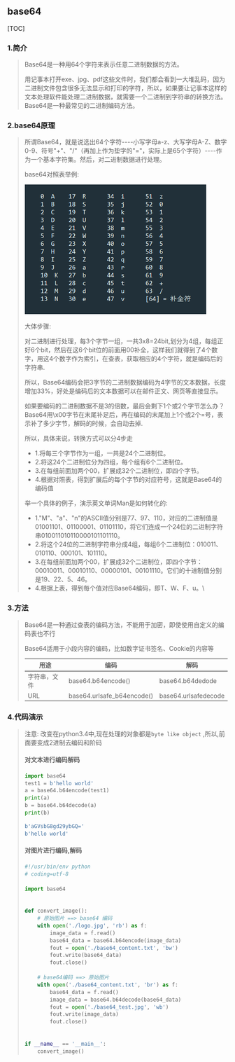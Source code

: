 ## base64

[TOC]

### 1.简介

> Base64是一种用64个字符来表示任意二进制数据的方法。
>
> 用记事本打开exe、jpg、pdf这些文件时，我们都会看到一大堆乱码，因为二进制文件包含很多无法显示和打印的字符，所以，如果要让记事本这样的文本处理软件能处理二进制数据，就需要一个二进制到字符串的转换方法。Base64是一种最常见的二进制编码方法。

### 2.base64原理

> 所谓Base64，就是说选出64个字符----小写字母a-z、大写字母A-Z、数字0-9、符号"+"、"/"（再加上作为垫字的"="，实际上是65个字符）----作为一个基本字符集。然后，对二进制数据进行处理。
>
> base64对照表举例:
>
> ![png](../picture/举例base64对照表.png)
>
> 大体步骤:
>
> 对二进制进行处理，每3个字节一组，一共3x8=24bit,划分为4组，每组正好6个bit，然后在这6个bit位的前面用00补全，这样我们就得到了4个数字，用这4个数字作为索引，在查表，获取相应的4个字符，就是编码后的字符串.
>
> 所以，Base64编码会把3字节的二进制数据编码为4字节的文本数据，长度增加33%，好处是编码后的文本数据可以在邮件正文、网页等直接显示。
>
> 如果要编码的二进制数据不是3的倍数，最后会剩下1个或2个字节怎么办？Base64用\x00字节在末尾补足后，再在编码的末尾加上1个或2个=号，表示补了多少字节，解码的时候，会自动去掉.
>
> 所以，具体来说，转换方式可以分4步走
>
> - 1.将每三个字节作为一组，一共是24个二进制位。
> - 2.将这24个二进制位分为四组，每个组有6个二进制位。
> - 3.在每组前面加两个00，扩展成32个二进制位，即四个字节。
> - 4.根据对照表，得到扩展后的每个字节的对应符号，这就是Base64的编码值
>
> 举一个具体的例子，演示英文单词Man是如何转化的:
>
> - 1."M"、"a"、"n"的ASCII值分别是77、97、110，对应的二进制值是01001101、01100001、01101110，将它们连成一个24位的二进制字符串010011010110000101101110。
> - 2.将这个24位的二进制字符串分成4组，每组6个二进制位：010011、010110、000101、101110。
> - 3.在每组前面加两个00，扩展成32个二进制位，即四个字节：00010011、00010110、00000101、00101110。它们的十进制值分别是19、22、5、46。
> - 4.根据上表，得到每个值对应Base64编码，即T、W、F、u。\

### 3.方法

> Base64是一种通过查表的编码方法，不能用于加密，即使使用自定义的编码表也不行
>
> Base64适用于小段内容的编码，比如数字证书签名、Cookie的内容等
>
> | 用途     | 编码                         | 解码                   |
> | ------ | -------------------------- | -------------------- |
> | 字符串，文件 | base64.b64encode()         | base64.b64dedode     |
> | URL    | base64.urlsafe_b64encode() | base64.urlsafedecode |

### 4.代码演示

> 注意: 改变在python3.4中,现在处理的对象都是`byte like object` ,所以,前面要变成2进制去编码和阶码
>
> #### 对文本进行编码解码
>
> ```python
> import base64
> test1 = b'hello world'
> a = base64.b64encode(test1)
> print(a)
> b = base64.b64decode(a)
> print(b)
> ```
>
> ```python
> b'aGVsbG8gd29ybGQ='
> b'hello world'
> ```
>
> #### 对图片进行编码,解码
>
> ```python
> #!/usr/bin/env python
> # coding=utf-8
>
> import base64
>
>
> def convert_image():
>     # 原始图片 ==> base64 编码
>     with open('./logo.jpg', 'rb') as f:
>         image_data = f.read()
>         base64_data = base64.b64encode(image_data)
>         fout = open('./base64_content.txt', 'bw')
>         fout.write(base64_data)
>         fout.close()
>
>     # base64编码 ==> 原始图片
>     with open('./base64_content.txt', 'br') as f:
>         base64_data = f.read()
>         image_data = base64.b64decode(base64_data)
>         fout = open('./base64_test.jpg', 'wb')
>         fout.write(image_data)
>         fout.close()
>
>
> if __name__ == '__main__':
>     convert_image()
> ```

